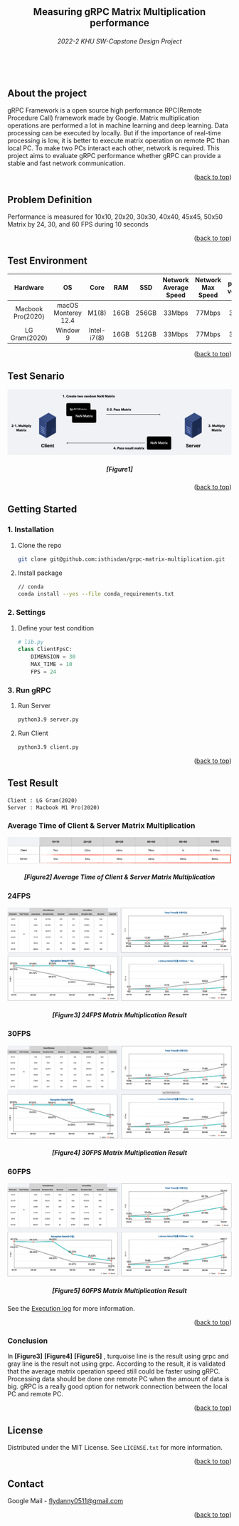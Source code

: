 <a name="readme-top"></a>


<!-- PROJECT LOGO -->
<br />
<div align="center">
    <h2 align="center">Measuring gRPC Matrix Multiplication performance</h2>
    <h6>2022-2 KHU SW-Capstone Design Project</h6>
</div>

<br></br>


<!-- ABOUT THE PROJECT -->
## About the project
gRPC Framework is a open source high performance RPC(Remote Procedure Call) framework made by Google.  Matrix multiplication operations are performed a lot in machine learning and deep learning. Data processing can be executed by locally. But if the importance of real-time processing is low, it is better to execute matrix operation on remote PC than local PC. To make two PCs interact each other, network is required. This project aims to evaluate gRPC performance whether gRPC can provide a stable and fast network communication.

<p align="right">(<a href="#readme-top">back to top</a>)</p>

## Problem Definition
Performance is measured for 10x10, 20x20, 30x30, 40x40, 45x45, 50x50 Matrix by 24, 30, and 60 FPS during 10 seconds

<p align="right">(<a href="#readme-top">back to top</a>)</p>

## Test Environment
|      Hardware     |          OS         | Core  | RAM  |  SSD  | Network Average Speed | Network Max Speed | python version | grpcio version | grpcio-tools version |
| :---------------: | :-----------------: | :---: | :--: | :---: | :-------------------: | :---------------: | :------------: | :------------: | :------------------: |
| Macbook Pro(2020) | macOS Monterey 12.4 | M1(8) | 16GB | 256GB |        33Mbps         |      77Mbps       |     3.9.13     |     1.49.1     |       1.16.1         |
| LG Gram(2020)     | Window 9            | Intel-i7(8) | 16GB | 512GB | 33Mbps | 77Mbps | 3.9.13 | 1.49.1 | 1.16.1 |
<p align="right">(<a href="#readme-top">back to top</a>)</p>

## Test Senario
![workflow](./static/mm-workflow.png)
<h5 align='center'>[Figure1]</h5>
<p align="right">(<a href="#readme-top">back to top</a>)</p>

<!-- GETTING STARTED -->
## Getting Started

### 1. Installation
1. Clone the repo
   ```sh
   git clone git@github.com:isthisdan/grpc-matrix-multiplication.git
   ```
3. Install package
   ```sh
   // conda
   conda install --yes --file conda_requirements.txt
   ```
### 2. Settings
1. Define your test condition
    ```py
    # lib.py
    class ClientFpsC:
        DIMENSION = 30
        MAX_TIME = 10
        FPS = 24
    ```
### 3. Run gRPC
1. Run Server
    ```sh
    python3.9 server.py
    ```
2. Run Client
    ```sh
    python3.9 client.py
    ```
<p align="right">(<a href="#readme-top">back to top</a>)</p>

## Test Result
```
Client : LG Gram(2020)
Server : Macbook M1 Pro(2020)
``` 
### Average Time of Client & Server Matrix Multiplication
![calc-time](./static/mm-calc-time.png)
<h5 align='center'>[Figure2] Average Time of Client & Server Matrix Multiplication</h5>

### 24FPS
![24fps](./static/mm-24fps.png)
<h5 align='center'>[Figure3] 24FPS Matrix Multiplication Result</h5>

### 30FPS
![30fps](./static/mm-30fps.png)
<h5 align='center'>[Figure4] 30FPS Matrix Multiplication Result</h5>

### 60FPS
![60fps](./static/mm-60fps.png)
<h5 align='center'>[Figure5] 60FPS Matrix Multiplication Result</h5>

See the <a href="https://github.com/isthisdan/grpc-matrix-multiplication/tree/main/result"> Execution log</a> for more information.

<p align="right">(<a href="#readme-top">back to top</a>)</p>

### Conclusion
In **[Figure3]** **[Figure4]** **[Figure5]** , turquoise line is the result using grpc and gray line is the result not using grpc. According to the result, it is validated that the average matrix operation speed still could be faster using gRPC. Processing data should be done one remote PC when the amount of data is big. gRPC is a really good option for network connection between the local PC and remote PC.

<p align="right">(<a href="#readme-top">back to top</a>)</p>

<!-- LICENSE -->
## License
Distributed under the MIT License. See `LICENSE.txt` for more information.

<p align="right">(<a href="#readme-top">back to top</a>)</p>

<!-- CONTACT -->
## Contact
Google Mail - flydanny0511@gmail.com

<p align="right">(<a href="#readme-top">back to top</a>)</p>